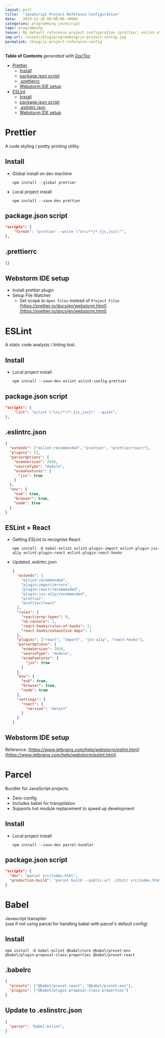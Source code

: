 ```yaml
---
layout: post
title:  "JavaScript Project Reference Configuration"
date:   2019-12-28 00:00:00 +0000   
categories: programming javascript
tags: programming
teaser: My default reference project configuration (prettier, eslint etc) for JS projects 
img-url: /assets/blog/programming/js-project-config.jpg
permalink: /blog/js-project-reference-config
---
```

<!-- START doctoc generated TOC please keep comment here to allow auto update -->
<!-- DON'T EDIT THIS SECTION, INSTEAD RE-RUN doctoc TO UPDATE -->
**Table of Contents**  *generated with [DocToc](https://github.com/thlorenz/doctoc)*

- [Prettier](#prettier)
  - [Install](#install)
  - [package.json script](#packagejson-script)
  - [.prettierrc](#prettierrc)
  - [Webstorm IDE setup](#webstorm-ide-setup)
- [ESLint](#eslint)
  - [Install](#install-1)
  - [package.json script](#packagejson-script-1)
  - [.eslintrc.json](#eslintrcjson)
  - [Webstorm IDE setup](#webstorm-ide-setup-1)

<!-- END doctoc generated TOC please keep comment here to allow auto update -->

# Prettier
A code styling / pretty printing utility.

## Install
* Global install on dev machine
    ```shell script
    npm install --global prettier
    ```
* Local project install
    ```shell script
    npm install --save-dev prettier
    ```  

## package.json script
```json
"scripts": {
    "format": "prettier --write \"src/**/*.{js,jsx}\"",
},
```

## .prettierrc
```json
{}
```  

## Webstorm IDE setup
* Install prettier plugin
* Setup File Watcher
  * Set scope to `Open Files` instead of `Project Files`    
[https://prettier.io/docs/en/webstorm.html](https://prettier.io/docs/en/webstorm.html)

# ESLint
A static code analysis / linting tool.

## Install
* Local project install
    ```shell script
    npm install --save-dev eslint eslint-config-prettier
    ```  
  
## package.json script  
```json
"scripts": {
    "lint": "eslint \"src/**/*.{js,jsx}\" --quiet",
},
```

## .eslintrc.json
```json
{
  "extends": ["eslint:recommended", "prettier", "prettier/react"],
  "plugins": [],
  "parserOptions": {
    "ecmaVersion": 2018,
    "sourceType": "module",
    "ecmaFeatures": {
      "jsx": true
    }
  },
  "env": {
    "es6": true,
    "browser": true,
    "node": true
  }
}
```

## ESLint + React
* Getting ESLint to recognise React
    ```shell script
    npm install -D babel-eslint eslint-plugin-import eslint-plugin-jsx-a11y eslint-plugin-react eslint-plugin-react-hooks
    ```
* Updated .eslintrc.json
    ```json
    {
      "extends": [
        "eslint:recommended",
        "plugin:import/errors",
        "plugin:react/recommended",
        "plugin:jsx-a11y/recommended",
        "prettier",
        "prettier/react"
      ],
      "rules": {
        "react/prop-types": 0,
        "no-console": 1,
        "react-hooks/rules-of-hooks": 2,
        "react-hooks/exhaustive-deps": 1
      },
      "plugins": ["react", "import", "jsx-a11y", "react-hooks"],
      "parserOptions": {
        "ecmaVersion": 2018,
        "sourceType": "module",
        "ecmaFeatures": {
          "jsx": true
        }
      },
      "env": {
        "es6": true,
        "browser": true,
        "node": true
      },
      "settings": {
        "react": {
          "version": "detect"
        }
      }
    }
    ```   

## Webstorm IDE setup
Reference: [https://www.jetbrains.com/help/webstorm/eslint.html](https://www.jetbrains.com/help/webstorm/eslint.html)

# Parcel
Bundler for JavaScript projects.    
* Zero-config
* Includes babel for transpilation
* Supports hot module replacement to speed up development

## Install
* Local project install
    ```shell script
    npm install --save-dev parcel-bundler
    ```
  
## package.json script
```json
"scripts": {
  "dev": "parcel src/index.html",
  "production-build": "parcel build --public-url ./dist/ src/index.html",
}
```

# Babel
Javascript transpiler    
(use if not using parcel for handling babel with parcel's default config)

## Install
```shell script
npm install -D babel-eslint @babel/core @babel/preset-env @babel/plugin-proposal-class-properties @babel/preset-react
```

## .babelrc
```json
{
  "presets": ["@babel/preset-react", "@babel/preset-env"],
  "plugins": ["@babel/plugin-proposal-class-properties"]
}
```

## Update to .eslinstrc.json
```json
{
  "parser": "babel-eslint",
}
```